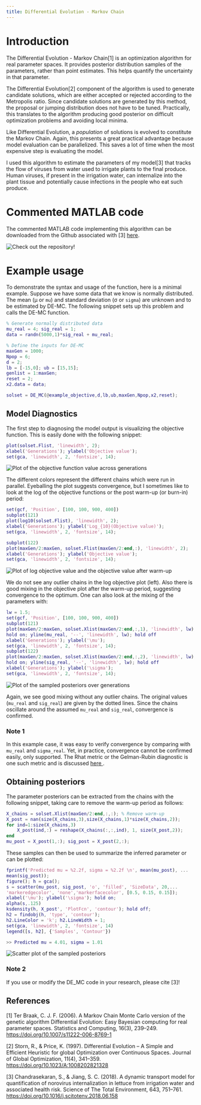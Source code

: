 ```yaml
---
title: Differential Evolution - Markov Chain
---
```


# Introduction

The Differential Evolution - Markov Chain[1] is an optimization algorithm for real parameter spaces. It provides posterior distribution samples of the parameters, rather than point estimates. This helps quantify the uncertainty in that parameter.

The Differential Evolution[2] component of the algorithm is used to generate candidate solutions, which are either accepted or rejected according to the Metropolis ratio. Since candidate solutions are generated by this method, the proposal or jumping distribution does not have to be tuned. Practically, this translates to the algorithm producing good posterior on difficult optimization problems and avoiding local minima.

Like Differential Evolution, a *population* of solutions is evolved to constitute the Markov Chain. Again, this presents a great practical advantage because model evaluation can be parallelized. This saves a lot of time when the most expensive step is evaluating the model.

I used this algorithm to estimate the parameters of my model[3] that tracks the flow of viruses from water used to irrigate plants to the final produce. Human viruses, if present in the irrigation water, can internalize into the plant tissue and potentially cause infections in the people who eat such produce.

# Commented MATLAB code

The commented MATLAB code implementing this algorithm can be downloaded from the Github associated with [3] [here](https://github.com/JiangLabUCI/ViralTransport/blob/master/functions/DE_MC.m).

![Check out the repository!](/assets/DEMC/DE_MC.PNG)

# Example usage

To demonstrate the syntax and usage of the function, here is a minimal example. Suppose we have some data that we know is normally distributed. The mean (&#956; or `mu`) and standard deviation (&#963; or `sigma`)  are unknown and to be estimated by DE-MC. The following snippet sets up this problem and calls the DE-MC function.

```matlab
% Generate normally distributed data
mu_real = 4; sig_real = 1;
data = randn(5000,1)*sig_real + mu_real;

% Define the inputs for DE-MC
maxGen = 1000;
Npop = 6;
d = 2;
lb = [-15,0]; ub = [15,15];
genlist = 1:maxGen;
reset = 2;
x2.data = data;

solset = DE_MC(@example_objective,d,lb,ub,maxGen,Npop,x2,reset);
```

## Model Diagnostics

The first step to diagnosing the model output is visualizing the objective function. This is easily done with the following snippet:

```matlab
plot(solset.Flist, 'linewidth', 2);
xlabel('Generations'); ylabel('Objective value');
set(gca, 'linewidth', 2, 'fontsize', 14);
```

![Plot of the objective function value across generations](/assets/DEMC/objplot.png)

The different colors represent the different chains which were run in parallel. Eyeballing the plot suggests convergence, but I sometimes like to look at the log of the objective functions or the post warm-up (or burn-in) period:

```matlab
set(gcf, 'Position', [100, 100, 900, 400])
subplot(121)
plot(log10(solset.Flist), 'linewidth', 2);
xlabel('Generations'); ylabel('Log_{10}(Objective value)');
set(gca, 'linewidth', 2, 'fontsize', 14);

subplot(122)
plot(maxGen/2:maxGen, solset.Flist(maxGen/2:end,:), 'linewidth', 2);
xlabel('Generations'); ylabel('Objective value');
set(gca, 'linewidth', 2, 'fontsize', 14);
```

![Plot of log objective value and the objective value after warm-up](/assets/DEMC/zoom_objplot.png)

We do not see any outlier chains in the log objective plot (left). Also there is good mixing in the objective plot after the warm-up period, suggesting convergence to the optimum. One can also look at the mixing of the parameters with:

```matlab
lw = 1.5;
set(gcf, 'Position', [100, 100, 900, 400])
subplot(121)
plot(maxGen/2:maxGen, solset.Xlist(maxGen/2:end,:,1), 'linewidth', lw);
hold on; yline(mu_real, '--', 'linewidth', lw); hold off
xlabel('Generations'); ylabel('\mu');
set(gca, 'linewidth', 2, 'fontsize', 14);
subplot(122)
plot(maxGen/2:maxGen, solset.Xlist(maxGen/2:end,:,2), 'linewidth', lw);
hold on; yline(sig_real, '--', 'linewidth', lw); hold off
xlabel('Generations'); ylabel('\sigma');
set(gca, 'linewidth', 2, 'fontsize', 14);
```

![Plot of the sampled posteriors over generations](/assets/DEMC/mixing.png)

Again, we see good mixing without any outlier chains. The original values (`mu_real` and `sig_real`) are given by the dotted lines. Since the chains oscillate around the assumed `mu_real` and `sig_real`, convergence is confirmed.

### Note 1

In this example case, it was easy to verify convergence by comparing with `mu_real` and `sigma_real`. Yet, in practice, convergence cannot be confirmed easily, only supported. The Rhat metric or the Gelman-Rubin diagnostic is one such metric and is discussed <a href="rhat"> here </a>.

## Obtaining posteriors

The parameter posteriors can be extracted from the chains with the following snippet, taking care to remove the warm-up period as follows:

```matlab
X_chains = solset.Xlist(maxGen/2:end,:,:); % Remove warm-up
X_post = nan(size(X_chains,3),size(X_chains,1)*size(X_chains,2));
for ind=1:size(X_chains,3)
    X_post(ind,:) = reshape(X_chains(:,:,ind), 1, size(X_post,2));
end
mu_post = X_post(1,:); sig_post = X_post(2,:);
```

These samples can then be used to summarize the inferred parameter or can be plotted:

```matlab
fprintf('Predicted mu = %2.2f, sigma = %2.2f \n', mean(mu_post), ...
mean(sig_post));
figure(); h = gca();
s = scatter(mu_post, sig_post, 'o', 'filled', 'SizeData', 20,...
'markeredgecolor', 'none','markerfacecolor', [0.5, 0.15, 0.15]);
xlabel('\mu'); ylabel('\sigma'); hold on;
alpha(s,.125)
ksdensity(h, X_post', 'PlotFcn', 'contour'); hold off;
h2 = findobj(h, 'type', 'contour');
h2.LineColor = 'k'; h2.LineWidth = 1;
set(gca, 'linewidth', 2, 'fontsize', 14)
legend([s, h2], {'Samples', 'Contour'})
```

```matlab
>> Predicted mu = 4.01, sigma = 1.01
```

![Scatter plot of the sampled posteriors](/assets/DEMC/post.png)

### Note 2

If you use or modify the DE_MC code in your research, please cite [3]!

## References

[1] Ter Braak, C. J. F. (2006). A Markov Chain Monte Carlo version of the genetic algorithm Differential Evolution: Easy Bayesian computing for real parameter spaces. Statistics and Computing, 16(3), 239–249. <https://doi.org/10.1007/s11222-006-8769-1>

[2] Storn, R., & Price, K. (1997). Differential Evolution – A Simple and Efficient Heuristic for global Optimization over Continuous Spaces. Journal of Global Optimization, 11(4), 341–359. <https://doi.org/10.1023/A:1008202821328>

[3] Chandrasekaran, S., & Jiang, S. C. (2018). A dynamic transport model for quantification of norovirus internalization in lettuce from irrigation water and associated health risk. Science of The Total Environment, 643, 751–761. <https://doi.org/10.1016/j.scitotenv.2018.06.158>